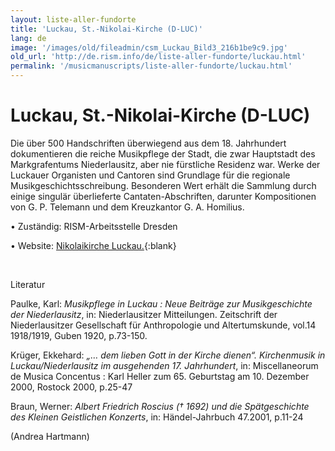 ```yaml
---
layout: liste-aller-fundorte
title: 'Luckau, St.-Nikolai-Kirche (D-LUC)'
lang: de
image: '/images/old/fileadmin/csm_Luckau_Bild3_216b1be9c9.jpg'
old_url: 'http://de.rism.info/de/liste-aller-fundorte/luckau.html'
permalink: '/musicmanuscripts/liste-aller-fundorte/luckau.html'
---
```



# Luckau, St.-Nikolai-Kirche (D-LUC)

Die über 500 Handschriften überwiegend aus dem 18. Jahrhundert dokumentieren die reiche Musikpflege der Stadt, die zwar Hauptstadt des Markgrafentums Niederlausitz, aber nie fürstliche Residenz war. Werke der Luckauer Organisten und Cantoren sind Grundlage für die regionale Musikgeschichtsschreibung. Besonderen Wert erhält die Sammlung durch einige singulär überlieferte Cantaten-Abschriften, darunter Kompositionen von G. P. Telemann und dem Kreuzkantor G. A. Homilius.

• Zuständig: RISM-Arbeitsstelle Dresden

• Website: [Nikolaikirche Luckau.](http://www.kirche-luckau.de/ "Öffnet externen Link in neuem Fenster"){:blank}

&nbsp;

Literatur

Paulke, Karl: _Musikpflege in Luckau : Neue Beiträge zur Musikgeschichte der Niederlausitz_, in: Niederlausitzer Mitteilungen. Zeitschrift der Niederlausitzer Gesellschaft für Anthropologie und Altertumskunde, vol.14 1918/1919, Guben 1920, p.73-150.

Krüger, Ekkehard: _„… dem lieben Gott in der Kirche dienen“. Kirchenmusik in Luckau/Niederlausitz im ausgehenden 17. Jahrhundert_, in: Miscellaneorum de Musica Concentus : Karl Heller zum 65. Geburtstag am 10. Dezember 2000, Rostock 2000, p.25-47

Braun, Werner: _Albert Friedrich Roscius († 1692) und die Spätgeschichte des Kleinen Geistlichen Konzerts_, in: Händel-Jahrbuch 47.2001, p.11-24

(Andrea Hartmann)
